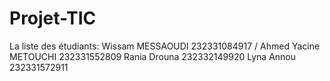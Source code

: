 # Projet-TIC
La liste des étudiants:
Wissam MESSAOUDI 232331084917 /
Ahmed Yacine METOUCHI 232331552809
Rania Drouna 232332149920
Lyna Annou 232331572911
